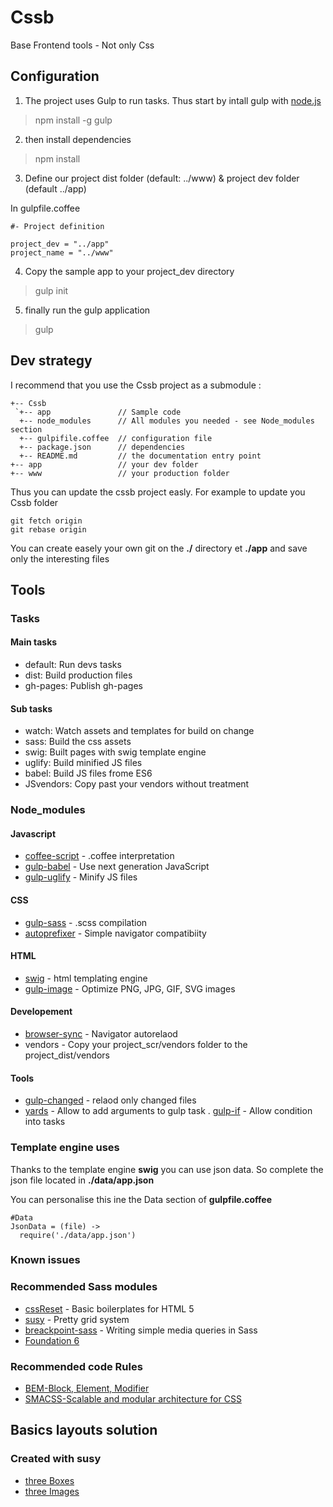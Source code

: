 # Cssb

Base Frontend tools - Not only Css

## Configuration

1. The project uses Gulp to run tasks. Thus start by intall gulp with [node.js](https://nodejs.org/en/)

> npm install -g gulp

2. then install dependencies

> npm install

3. Define our project dist folder (default: ../www) & project dev folder (default ../app)

In gulpfile.coffee

``` JS
#- Project definition

project_dev = "../app"
project_name = "../www"
```

4. Copy the sample app to your project_dev directory

> gulp init

5. finally run the gulp application

> gulp

## Dev strategy

I recommend that you use the Cssb project as a submodule :

```
+-- Cssb
 `+-- app               // Sample code
  +-- node_modules      // All modules you needed - see Node_modules section
  +-- gulpifile.coffee  // configuration file
  +-- package.json      // dependencies
  +-- README.md         // the documentation entry point
+-- app                 // your dev folder
+-- www                 // your production folder
```

Thus you can update the cssb project easly. For example to update you Cssb folder
```
git fetch origin
git rebase origin
```

You can create easely your own git on the __./__ directory et __./app__ and save only the interesting files

## Tools

### Tasks

#### Main tasks
* default: Run devs tasks
* dist: Build production files
* gh-pages: Publish gh-pages

#### Sub tasks
* watch: Watch assets and templates for build on change
* sass: Build the css assets
* swig: Built pages with swig template engine
* uglify: Build minified JS files
* babel: Build JS files frome ES6
* JSvendors: Copy past your vendors without treatment

### Node_modules

#### Javascript
* [coffee-script](http://coffeescript.org/) - .coffee interpretation
* [gulp-babel](https://www.npmjs.com/package/gulp-babel) - Use next generation JavaScript
* [gulp-uglify](https://www.npmjs.com/package/gulp-uglify) - Minify JS files

#### CSS
* [gulp-sass](http://sass-lang.com/) - .scss compilation
* [autoprefixer](https://css-tricks.com/autoprefixer/) - Simple navigator compatibiity

#### HTML
* [swig](https://www.npmjs.com/package/gulp-swig) - html templating engine
* [gulp-image](https://www.npmjs.com/package/gulp-image) - Optimize PNG, JPG, GIF, SVG images

#### Developement
* [browser-sync](http://www.browsersync.io/) - Navigator autorelaod
* vendors - Copy your project_scr/vendors folder to the project_dist/vendors

#### Tools
* [gulp-changed](https://www.npmjs.com/package/gulp-changed) - relaod only changed files
* [yards](https://www.npmjs.com/package/yargs) - Allow to add arguments to gulp task
. [gulp-if](https://www.npmjs.com/package/gulp-if) - Allow condition into tasks

### Template engine uses

Thanks to the template engine __swig__ you can use json data. So complete the json file located in __./data/app.json__

You can personalise this ine the Data section of __gulpfile.coffee__

```
#Data
JsonData = (file) ->
  require('./data/app.json')
```

### Known issues

### Recommended Sass modules 

* [cssReset](http://html5doctor.com/html-5-reset-stylesheet/) - Basic boilerplates for HTML 5
* [susy](http://susy.oddbird.net/) - Pretty grid system
* [breackpoint-sass](http://breakpoint-sass.com/) - Writing simple media queries in Sass
* [Foundation 6](http://foundation.zurb.com/sites/docs/)

### Recommended code Rules

* [BEM-Block, Element, Modifier](https://en.bem.info/tutorials/quick-start-static/)
* [SMACSS-Scalable and modular architecture for CSS](https://smacss.com/)

## Basics layouts solution

### Created with susy

* [three Boxes](http://xnok.github.io/Cssb/threeBoxes)
* [three Images](http://xnok.github.io/Cssb/threeImages)
